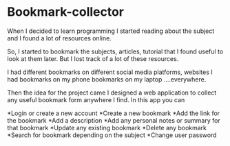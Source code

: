 # Bookmark-collector
When I decided to learn  programming I started reading about the subject and I found a lot of resources online.

So, I started to bookmark the subjects, articles, tutorial that I found useful to look at them later. But I lost track of a lot of these resources.

I had different bookmarks on different social media platforms, websites I had bookmarks on my phone bookmarks on my laptop ....everywhere.

Then the idea for the project came I designed a web application to collect any useful bookmark form anywhere I find. In this app you can

*Login or create a new account
*Create a new bookmark
*Add the link for the bookmark
*Add a description
*Add any personal notes or summary for that bookmark
*Update any existing bookmark
*Delete any bookmark
*Search for bookmark depending on the subject
*Change user password


